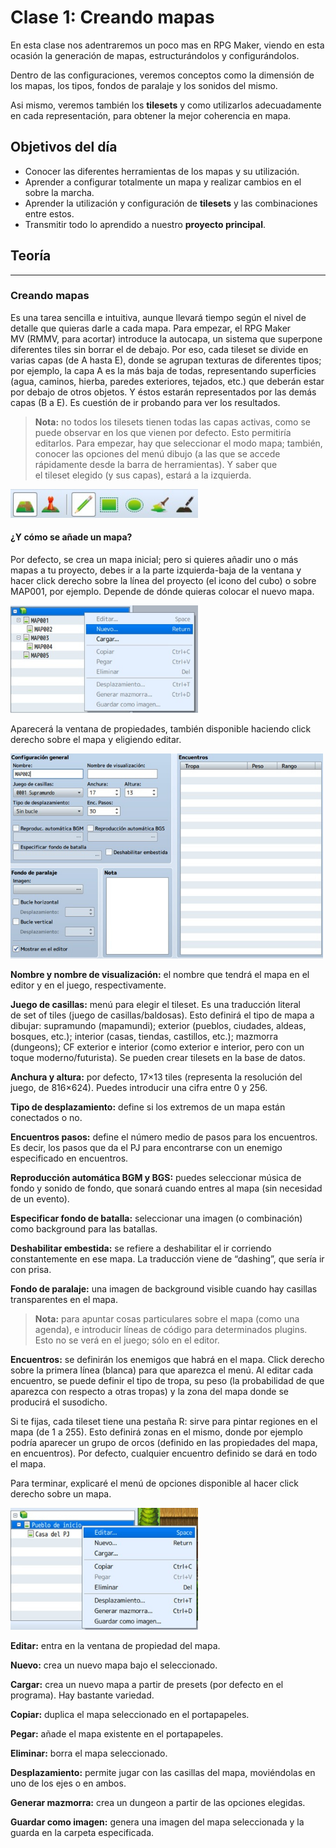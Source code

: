 # Clase 1: Creando mapas

En esta clase nos adentraremos un poco mas en RPG Maker, viendo en esta ocasión la generación de mapas, estructurándolos y configurándolos.

Dentro de las configuraciones, veremos conceptos como la dimensión de los mapas, los tipos, fondos de paralaje y los sonidos del mismo.

Asi mismo, veremos también los **tilesets** y como utilizarlos adecuadamente en cada representación, para obtener la mejor coherencia en mapa.

## Objetivos del día

- Conocer las diferentes herramientas de los mapas y su utilización.
- Aprender a configurar totalmente un mapa y realizar cambios en el sobre la marcha.
- Aprender la utilización y configuración de **tilesets** y las combinaciones entre estos.
- Transmitir todo lo aprendido a nuestro **proyecto principal**. 

## Teoría
---
### Creando mapas

Es una tarea sencilla e intuitiva, aunque llevará tiempo según el nivel de detalle que quieras darle a cada mapa. Para empezar, el RPG Maker MV (RMMV, para acortar) introduce la autocapa, un sistema que superpone diferentes tiles sin borrar el de debajo. Por eso, cada tileset se divide en varias capas (de A hasta E), donde se agrupan texturas de diferentes tipos; por ejemplo, la capa A es la más baja de todas, representando superficies (agua, caminos, hierba, paredes exteriores, tejados, etc.) que deberán estar por debajo de otros objetos.
Y éstos estarán representados por las demás capas (B a E). Es cuestión de ir probando para ver los resultados. 

>**Nota:** no todos los tilesets tienen todas las capas activas, como se puede observar en los que vienen por defecto. Esto permitiría editarlos.
Para empezar, hay que seleccionar el modo mapa; también, conocer las opciones del menú dibujo (a las que se accede rápidamente desde la barra de herramientas). Y saber que el tileset elegido (y sus capas), estará a la izquierda.

<img src="../../img/pincelesRPG.jpg" width="300px">

#### ¿Y cómo se añade un mapa? 

Por defecto, se crea un mapa inicial; pero si quieres añadir uno o más mapas a tu proyecto, debes ir a la parte izquierda-baja de la ventana y hacer click derecho sobre la línea del proyecto (el icono del cubo) o sobre MAP001, por ejemplo. Depende de dónde quieras colocar el nuevo mapa.

<img src="../../img/arbolMapasRPG.jpg" width="300px">

Aparecerá la ventana de propiedades, también disponible haciendo click derecho sobre el mapa y eligiendo editar.

<img src="../../img/ventanaNuevoMapaRPG.jpg" width="500px">

**Nombre y nombre de visualización:** el nombre que tendrá el mapa en el editor y en el juego, respectivamente.

**Juego de casillas:** menú para elegir el tileset. Es una traducción literal de set of tiles (juego de casillas/baldosas). Esto definirá el tipo de mapa a dibujar: supramundo (mapamundi); exterior (pueblos, ciudades, aldeas, bosques, etc.); interior (casas, tiendas, castillos, etc.); mazmorra (dungeons); CF exterior e interior (como exterior e interior, pero con un toque moderno/futurista). Se pueden crear tilesets en la base de datos.

**Anchura y altura:** por defecto, 17×13 tiles (representa la resolución del juego, de 816×624). Puedes introducir una cifra entre 0 y 256.

**Tipo de desplazamiento:** define si los extremos de un mapa están conectados o no.

**Encuentros pasos:** define el número medio de pasos para los encuentros. Es decir, los pasos que da el PJ para encontrarse con un enemigo especificado en encuentros.

**Reproducción automática BGM y BGS:** puedes seleccionar música de fondo y sonido de fondo, que sonará cuando entres al mapa (sin necesidad de un evento).

**Especificar fondo de batalla:** seleccionar una imagen (o combinación) como background para las batallas.

**Deshabilitar embestida:** se refiere a deshabilitar el ir corriendo constantemente en ese mapa. La traducción viene de “dashing”, que sería ir con prisa.

**Fondo de paralaje:** una imagen de background visible cuando hay casillas transparentes en el mapa.

>**Nota:** para apuntar cosas particulares sobre el mapa (como una agenda), e introducir líneas de código para determinados plugins. Esto no se verá en el juego; sólo en el editor.

**Encuentros:** se definirán los enemigos que habrá en el mapa. Click derecho sobre la primera línea (blanca) para que aparezca el menú. Al editar cada encuentro, se puede definir el tipo de tropa, su peso (la probabilidad de que aparezca con respecto a otras tropas) y la zona del mapa donde se producirá el susodicho.

Si te fijas, cada tileset tiene una pestaña R: sirve para pintar regiones en el mapa (de 1 a 255). Esto definirá zonas en el mismo, donde por ejemplo podría aparecer un grupo de orcos (definido en las propiedades del mapa, en encuentros). Por defecto, cualquier encuentro definido se dará en todo el mapa.

Para terminar, explicaré el menú de opciones disponible al hacer click derecho sobre un mapa.

<img src="../../img/MenuMapaRPG.jpg" width="300px">

**Editar:** entra en la ventana de propiedad del mapa.

**Nuevo:** crea un nuevo mapa bajo el seleccionado.

**Cargar:** crea un nuevo mapa a partir de presets (por defecto en el programa). Hay bastante variedad.

**Copiar:** duplica el mapa seleccionado en el portapapeles.

**Pegar:** añade el mapa existente en el portapapeles.

**Eliminar:** borra el mapa seleccionado.

**Desplazamiento:** permite jugar con las casillas del mapa, moviéndolas en uno de los ejes o en ambos.

**Generar mazmorra:** crea un dungeon a partir de las opciones elegidas.

**Guardar como imagen:** genera una imagen del mapa seleccionada y la guarda en la carpeta especificada.


